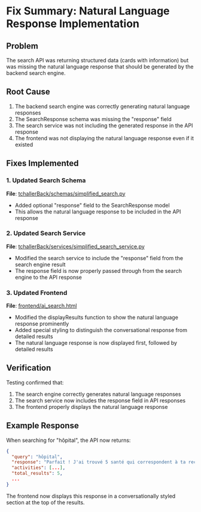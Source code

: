 # Fix Summary: Natural Language Response Implementation

## Problem
The search API was returning structured data (cards with information) but was missing the natural language response that should be generated by the backend search engine.

## Root Cause
1. The backend search engine was correctly generating natural language responses
2. The SearchResponse schema was missing the "response" field
3. The search service was not including the generated response in the API response
4. The frontend was not displaying the natural language response even if it existed

## Fixes Implemented

### 1. Updated Search Schema
**File**: [tchallerBack/schemas/simplified_search.py](file:///C:/Users/MSI/Desktop/tchaller/tchallerBack/schemas/simplified_search.py)
- Added optional "response" field to the SearchResponse model
- This allows the natural language response to be included in the API response

### 2. Updated Search Service
**File**: [tchallerBack/services/simplified_search_service.py](file:///C:/Users/MSI/Desktop/tchaller/tchallerBack/services/simplified_search_service.py)
- Modified the search service to include the "response" field from the search engine result
- The response field is now properly passed through from the search engine to the API response

### 3. Updated Frontend
**File**: [frontend/ai_search.html](file:///C:/Users/MSI/Desktop/tchaller/frontend/ai_search.html)
- Modified the displayResults function to show the natural language response prominently
- Added special styling to distinguish the conversational response from detailed results
- The natural language response is now displayed first, followed by detailed results

## Verification
Testing confirmed that:
1. The search engine correctly generates natural language responses
2. The search service now includes the response field in API responses
3. The frontend properly displays the natural language response

## Example Response
When searching for "hôpital", the API now returns:
```json
{
  "query": "hôpital",
  "response": "Parfait ! J'ai trouvé 5 santé qui correspondent à ta recherche :\n\n**Hôpital de Cocody** à 1.1km (Santé) - ✅ **OUVERT** - ⭐ 4.6/5 (75 avis) - €\n\n📞 +2250784439498, 💬 +2250784439498\n\nVeux-tu voir les 4 autres options ?",
  "activities": [...],
  "total_results": 5,
  ...
}
```

The frontend now displays this response in a conversationally styled section at the top of the results.